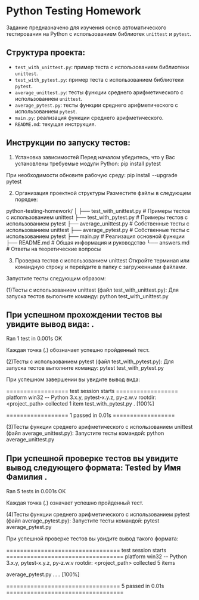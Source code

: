 # Python Testing Homework
Задание предназначено для изучения основ автоматического тестирования на Python с использованием библиотек `unittest` и `pytest`.

## Структура проекта:

- `test_with_unittest.py`: пример теста с использованием библиотеки `unittest`.
- `test_with_pytest.py`: пример теста с использованием библиотеки `pytest`.
- `average_unittest.py`: тесты функции среднего арифметического с использованием `unittest`.
- `average_pytest.py`: тесты функции среднего арифметического с использованием `pytest`.
- `main.py`: реализация функции среднего арифметического.
- `README.md`: текущая инструкция.


## Инструкции по запуску тестов:
1. Установка зависимостей
Перед началом убедитесь, что у Вас установлены требуемые модули Python:
pip install pytest

При необходимости обновите рабочую среду:
pip install --upgrade pytest

2. Организация проектной структуры
Разместите файлы в следующем порядке:

python-testing-homework/
│
├── test_with_unittest.py     # Примеры тестов с использованием unittest
├── test_with_pytest.py       # Примеры тестов с использованием pytest
├── average_unittest.py       # Собственные тесты с использованием unittest
├── average_pytest.py         # Собственные тесты с использованием pytest
├── main.py                   # Реализация основной функции
├── README.md                 # Общая информация и руководство
└── answers.md                # Ответы на теоретические вопросы

3. Проверка тестов с использованием unittest
Откройте терминал или командную строку и перейдите в папку с загруженными файлами.

Запустите тесты следующим образом:

(1)Тесты с использованием unittest (файл test_with_unittest.py):
Для запуска тестов выполните команду:
python test_with_unittest.py

При успешном прохождении тестов вы увидите вывод вида:
.
----------------------------------------------------------------------
Ran 1 test in 0.001s
OK

Каждая точка (.) обозначает успешно пройденный тест.

(2)Тесты с использованием pytest (файл test_with_pytest.py):
Для запуска тестов выполните команду:
pytest test_with_pytest.py

При успешном завершении вы увидите вывод вида:

================== test session starts ==================
platform win32 -- Python 3.x.y, pytest-x.y.z, py-z.w.v
rootdir: <project_path>
collected 1 item
test_with_pytest.py .                                  [100%]

================== 1 passed in 0.01s ==================


(3)Тесты функции среднего арифметического с использованием unittest (файл average_unittest.py):
Запустите тесты командой:
python average_unittest.py

При успешной проверке тестов вы увидите вывод следующего формата:
Tested by Имя Фамилия
.
----------------------------------------------------------------------
Ran 5 tests in 0.001s
OK

Каждая точка (.) означает успешно пройденный тест.


(4)Тесты функции среднего арифметического с использованием pytest (файл average_pytest.py):
Запустите тесты командой:
pytest average_pytest.py

При успешной проверке тестов вы увидите вывод такого формата:

================================= test session starts ==================================
platform win32 -- Python 3.x.y, pytest-x.y.z, py-z.w.v
rootdir: <project_path>
collected 5 items

average_pytest.py .....                         [100%]

================================= 5 passed in 0.01s ==================================